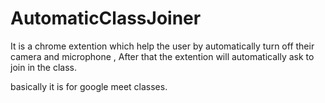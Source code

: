 # AutomaticClassJoiner

It is a chrome extention which help the user by automatically turn off their camera and microphone , After that the extention will automatically ask to join in the class.

basically it is for google meet classes.
